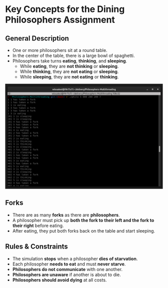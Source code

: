 # Key Concepts for the Dining Philosophers Assignment

## General Description
- One or more philosophers sit at a round table.
- In the center of the table, there is a large bowl of spaghetti.
- Philosophers take turns **eating**, **thinking**, and **sleeping**.
  - While **eating**, they are **not thinking** or **sleeping**.
  - While **thinking**, they are **not eating** or **sleeping**.
  - While **sleeping**, they are **not eating** or **thinking**.

<p align="center">
  <img src="images/philo_layout.png" alt="Minishell">
</p>

## Forks
- There are as many **forks** as there are **philosophers**.
- A philosopher must pick up **both the fork to their left and the fork to their right** before eating.
- After eating, they put both forks back on the table and start sleeping.

## Rules & Constraints
- The simulation **stops** when a philosopher **dies of starvation**.
- Each philosopher **needs to eat** and must **never starve**.
- **Philosophers do not communicate** with one another.
- **Philosophers are unaware** if another is about to die.
- **Philosophers should avoid dying** at all costs.
